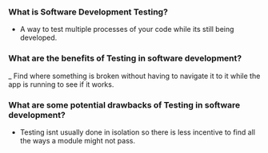 ### What is Software Development Testing?
- A way to test multiple processes of your code while its still being developed.

### What are the benefits of Testing in software development?
_ Find where something is broken without having to navigate it to it while the app is running to see if it works.

### What are some potential drawbacks of Testing in software development?
- Testing isnt usually done in isolation so there is less incentive to find all the ways a module might not pass.